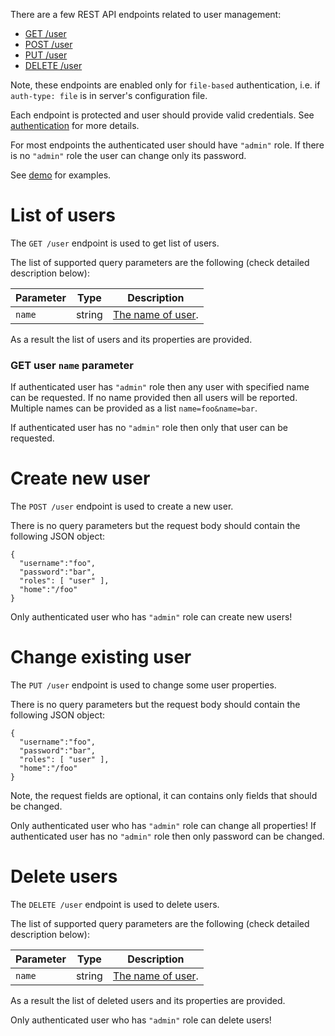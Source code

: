 There are a few REST API endpoints related to user management:

- [GET /user](#list-of-users)
- [POST /user](#create-new-user)
- [PUT /user](#change-existing-user)
- [DELETE /user](#delete-users)

Note, these endpoints are enabled only for `file-based` authentication,
i.e. if `auth-type: file` is in server's configuration file.

Each endpoint is protected and user should provide valid credentials.
See [authentication](../auth.md) for more details.

For most endpoints the authenticated user should have `"admin"` role.
If there is no `"admin"` role the user can change only its password.

See [demo](../demo/2017-10-26-user-management.md) for examples.


# List of users

The `GET /user` endpoint is used to get list of users.

The list of supported query parameters are the following (check detailed description below):

| Parameter     | Type    | Description |
| ------------- | ------- | ----------- |
| `name`        | string  | [The name of user](#get-user-name-parameter). |

As a result the list of users and its properties are provided.


### GET user `name` parameter

If authenticated user has `"admin"` role then any user with specified name
can be requested. If no name provided then all users will be reported.
Multiple names can be provided as a list `name=foo&name=bar`.

If authenticated user has no `"admin"` role then only that user can be requested.


# Create new user

The `POST /user` endpoint is used to create a new user.

There is no query parameters but the request body should contain the
following JSON object:

```{.json}
{
  "username":"foo",
  "password":"bar",
  "roles": [ "user" ],
  "home":"/foo"
}
```

Only authenticated user who has `"admin"` role can create new users!


# Change existing user

The `PUT /user` endpoint is used to change some user properties.

There is no query parameters but the request body should contain the
following JSON object:

```{.json}
{
  "username":"foo",
  "password":"bar",
  "roles": [ "user" ],
  "home":"/foo"
}
```

Note, the request fields are optional, it can contains only fields that should be changed.

Only authenticated user who has `"admin"` role can change all properties!
If authenticated user has no `"admin"` role then only password can be changed.


# Delete users

The `DELETE /user` endpoint is used to delete users.

The list of supported query parameters are the following (check detailed description below):

| Parameter     | Type    | Description |
| ------------- | ------- | ----------- |
| `name`        | string  | [The name of user](#get-user-name-parameter). |

As a result the list of deleted users and its properties are provided.

Only authenticated user who has `"admin"` role can delete users!
